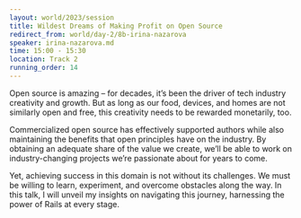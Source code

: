 ```yaml
---
layout: world/2023/session
title: Wildest Dreams of Making Profit on Open Source
redirect_from: world/day-2/8b-irina-nazarova
speaker: irina-nazarova.md
time: 15:00 - 15:30
location: Track 2
running_order: 14
---
```


Open source is amazing – for decades, it’s been the driver of tech industry creativity and growth. But as long as our food, devices, and homes are not similarly open and free, this creativity needs to be rewarded monetarily, too.

Commercialized open source has effectively supported authors while also maintaining the benefits that open principles have on the industry. By obtaining an adequate share of the value we create, we’ll be able to work on industry-changing projects we’re passionate about for years to come.

Yet, achieving success in this domain is not without its challenges. We must be willing to learn, experiment, and overcome obstacles along the way. In this talk, I will unveil my insights on navigating this journey, harnessing the power of Rails at every stage.

